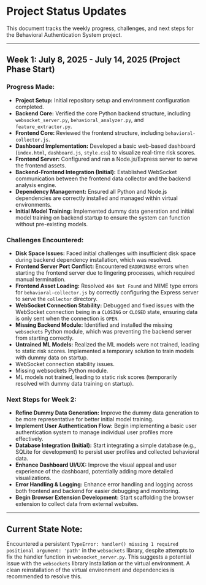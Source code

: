 # Project Status Updates

This document tracks the weekly progress, challenges, and next steps for the Behavioral Authentication System project.

---

## Week 1: July 8, 2025 - July 14, 2025 (Project Phase Start)

### Progress Made:

*   **Project Setup:** Initial repository setup and environment configuration completed.
*   **Backend Core:** Verified the core Python backend structure, including `websocket_server.py`, `behavioral_analyzer.py`, and `feature_extractor.py`.
*   **Frontend Core:** Reviewed the frontend structure, including `behavioral-collector.js`.
*   **Dashboard Implementation:** Developed a basic web-based dashboard (`index.html`, `dashboard.js`, `style.css`) to visualize real-time risk scores.
*   **Frontend Server:** Configured and ran a Node.js/Express server to serve the frontend assets.
*   **Backend-Frontend Integration (Initial):** Established WebSocket communication between the frontend data collector and the backend analysis engine.
*   **Dependency Management:** Ensured all Python and Node.js dependencies are correctly installed and managed within virtual environments.
*   **Initial Model Training:** Implemented dummy data generation and initial model training on backend startup to ensure the system can function without pre-existing models.

### Challenges Encountered:

*   **Disk Space Issues:** Faced initial challenges with insufficient disk space during backend dependency installation, which was resolved.
*   **Frontend Server Port Conflict:** Encountered `EADDRINUSE` errors when starting the frontend server due to lingering processes, which required manual termination.
*   **Frontend Asset Loading:** Resolved `404 Not Found` and MIME type errors for `behavioral-collector.js` by correctly configuring the Express server to serve the `collector` directory.
*   **WebSocket Connection Stability:** Debugged and fixed issues with the WebSocket connection being in a `CLOSING` or `CLOSED` state, ensuring data is only sent when the connection is `OPEN`.
*   **Missing Backend Module:** Identified and installed the missing `websockets` Python module, which was preventing the backend server from starting correctly.
*   **Untrained ML Models:** Realized the ML models were not trained, leading to static risk scores. Implemented a temporary solution to train models with dummy data on startup.
* WebSocket connection stability issues.
* Missing websockets Python module.
* ML models not trained, leading to static risk scores (temporarily resolved with dummy data training on startup).

### Next Steps for Week 2:

*   **Refine Dummy Data Generation:** Improve the dummy data generation to be more representative for better initial model training.
*   **Implement User Authentication Flow:** Begin implementing a basic user authentication system to manage individual user profiles more effectively.
*   **Database Integration (Initial):** Start integrating a simple database (e.g., SQLite for development) to persist user profiles and collected behavioral data.
*   **Enhance Dashboard UI/UX:** Improve the visual appeal and user experience of the dashboard, potentially adding more detailed visualizations.
*   **Error Handling & Logging:** Enhance error handling and logging across both frontend and backend for easier debugging and monitoring.
*   **Begin Browser Extension Development:** Start scaffolding the browser extension to collect data from external websites.

---

## Current State Note:

Encountered a persistent `TypeError: handler() missing 1 required positional argument: 'path'` in the `websockets` library, despite attempts to fix the handler function in `websocket_server.py`. This suggests a potential issue with the `websockets` library installation or the virtual environment. A clean reinstallation of the virtual environment and dependencies is recommended to resolve this.


